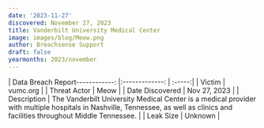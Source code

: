 ```yaml
---
date: '2023-11-27'
discovered: November 27, 2023
title: Vanderbilt University Medical Center
image: images/blog/Meow.png
author: Breachsense Support
draft: false
yearmonths: 2023/november
---
```


| Data Breach Report------------:     |:-------------:    | :-----:|
| Victim      | vumc.org      | 
| Threat Actor      | Meow      | 
| Date Discovered      | Nov 27, 2023      | 
| Description      | The Vanderbilt University Medical Center is a medical provider with multiple hospitals in Nashville, Tennessee, as well as clinics and facilities throughout Middle Tennessee.      | 
| Leak Size      | Unknown      | 


